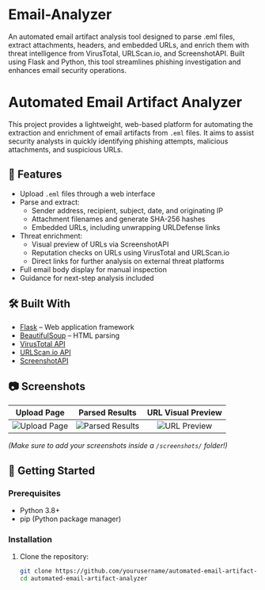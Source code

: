 # Email-Analyzer
An automated email artifact analysis tool designed to parse .eml files, extract attachments, headers, and embedded URLs, and enrich them with threat intelligence from VirusTotal, URLScan.io, and ScreenshotAPI. Built using Flask and Python, this tool streamlines phishing investigation and enhances email security operations.

# Automated Email Artifact Analyzer

This project provides a lightweight, web-based platform for automating the extraction and enrichment of email artifacts from `.eml` files. It aims to assist security analysts in quickly identifying phishing attempts, malicious attachments, and suspicious URLs.

## 🚀 Features

- Upload `.eml` files through a web interface
- Parse and extract:
  - Sender address, recipient, subject, date, and originating IP
  - Attachment filenames and generate SHA-256 hashes
  - Embedded URLs, including unwrapping URLDefense links
- Threat enrichment:
  - Visual preview of URLs via ScreenshotAPI
  - Reputation checks on URLs using VirusTotal and URLScan.io
  - Direct links for further analysis on external threat platforms
- Full email body display for manual inspection
- Guidance for next-step analysis included

## 🛠️ Built With

- [Flask](https://flask.palletsprojects.com/) – Web application framework
- [BeautifulSoup](https://www.crummy.com/software/BeautifulSoup/bs4/doc/) – HTML parsing
- [VirusTotal API](https://docs.virustotal.com/reference)
- [URLScan.io API](https://urlscan.io/docs/api/)
- [ScreenshotAPI](https://www.screenshotapi.net/)

## 📷 Screenshots

| Upload Page | Parsed Results | URL Visual Preview |
|:-----------:|:--------------:|:------------------:|
| ![Upload Page](screenshots/upload_page.png) | ![Parsed Results](screenshots/parsed_results.png) | ![URL Preview](screenshots/url_preview.png) |

_(Make sure to add your screenshots inside a `/screenshots/` folder!)_

## 🏁 Getting Started

### Prerequisites

- Python 3.8+
- pip (Python package manager)

### Installation

1. Clone the repository:
   ```bash
   git clone https://github.com/yourusername/automated-email-artifact-analyzer.git
   cd automated-email-artifact-analyzer
